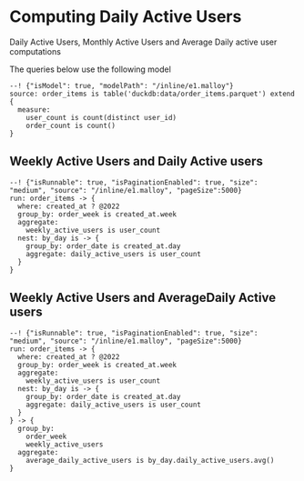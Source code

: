 # Computing Daily Active Users
Daily Active Users, Monthly Active Users and Average Daily active user computations 

The queries below use the following model

```malloy
--! {"isModel": true, "modelPath": "/inline/e1.malloy"}
source: order_items is table('duckdb:data/order_items.parquet') extend {
  measure: 
    user_count is count(distinct user_id)
    order_count is count()
}
```
## Weekly Active Users and Daily Active users

```malloy
--! {"isRunnable": true, "isPaginationEnabled": true, "size": "medium", "source": "/inline/e1.malloy", "pageSize":5000}
run: order_items -> {
  where: created_at ? @2022
  group_by: order_week is created_at.week
  aggregate: 
    weekly_active_users is user_count
  nest: by_day is -> {
    group_by: order_date is created_at.day
    aggregate: daily_active_users is user_count
  }
}
```


## Weekly Active Users and AverageDaily Active users

```malloy
--! {"isRunnable": true, "isPaginationEnabled": true, "size": "medium", "source": "/inline/e1.malloy", "pageSize":5000}
run: order_items -> {
  where: created_at ? @2022
  group_by: order_week is created_at.week
  aggregate: 
    weekly_active_users is user_count
  nest: by_day is -> {
    group_by: order_date is created_at.day
    aggregate: daily_active_users is user_count
  }
} -> {
  group_by: 
    order_week
    weekly_active_users
  aggregate:
    average_daily_active_users is by_day.daily_active_users.avg()
}
```


